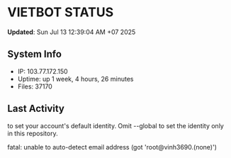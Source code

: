 # VIETBOT STATUS
**Updated**: Sun Jul 13 12:39:04 AM +07 2025

## System Info
- IP: 103.77.172.150
- Uptime: up 1 week, 4 hours, 26 minutes
- Files: 37170

## Last Activity

to set your account's default identity.
Omit --global to set the identity only in this repository.

fatal: unable to auto-detect email address (got 'root@vinh3690.(none)')
